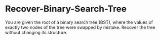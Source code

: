 # Recover-Binary-Search-Tree

You are given the root of a binary search tree (BST), where the values of exactly two nodes of the tree were swapped by mistake. Recover the tree without changing its structure.
